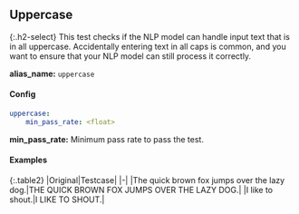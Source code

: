 
## Uppercase

<div class="main-docs" markdown="1"><div class="h3-box" markdown="1">


{:.h2-select}
This test checks if the NLP model can handle input text that is in all uppercase. Accidentally entering text in all caps is common, and you want to ensure that your NLP model can still process it correctly.

**alias_name:** `uppercase`

</div><div class="h3-box" markdown="1">

#### Config
```yaml
uppercase:
    min_pass_rate: <float>
```
**min_pass_rate:** Minimum pass rate to pass the test.

#### Examples

{:.table2}
|Original|Testcase|
|-|
|The quick brown fox jumps over the lazy dog.|THE QUICK BROWN FOX JUMPS OVER THE LAZY DOG.|
|I like to shout.|I LIKE TO SHOUT.|


</div></div>